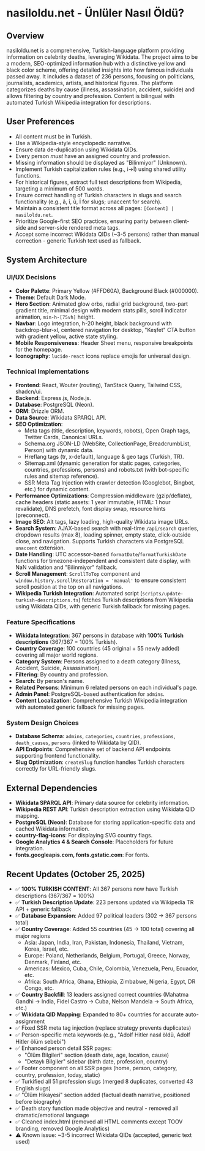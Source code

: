 # nasiloldu.net - Ünlüler Nasıl Öldü?

## Overview
nasiloldu.net is a comprehensive, Turkish-language platform providing information on celebrity deaths, leveraging Wikidata. The project aims to be a modern, SEO-optimized information hub with a distinctive yellow and black color scheme, offering detailed insights into how famous individuals passed away. It includes a dataset of 236 persons, focusing on politicians, journalists, academics, artists, and historical figures. The platform categorizes deaths by cause (illness, assassination, accident, suicide) and allows filtering by country and profession. Content is bilingual with automated Turkish Wikipedia integration for descriptions.

## User Preferences
- All content must be in Turkish.
- Use a Wikipedia-style encyclopedic narrative.
- Ensure data de-duplication using Wikidata QIDs.
- Every person *must* have an assigned country and profession.
- Missing information should be displayed as "Bilinmiyor" (Unknown).
- Implement Turkish capitalization rules (e.g., i→İ) using shared utility functions.
- For historical figures, extract full text descriptions from Wikipedia, targeting a minimum of 500 words.
- Ensure correct handling of Turkish characters in slugs and search functionality (e.g., â, î, û, İ for slugs; unaccent for search).
- Maintain a consistent title format across all pages: `[Content] | nasiloldu.net`.
- Prioritize Google-first SEO practices, ensuring parity between client-side and server-side rendered meta tags.
- Accept some incorrect Wikidata QIDs (~3-5 persons) rather than manual correction - generic Turkish text used as fallback.

## System Architecture

### UI/UX Decisions
- **Color Palette**: Primary Yellow (#FFD60A), Background Black (#000000).
- **Theme**: Default Dark Mode.
- **Hero Section**: Animated glow orbs, radial grid background, two-part gradient title, minimal design with modern stats pills, scroll indicator animation, `min-h-[75vh]` height.
- **Navbar**: Logo integration, h-20 height, black background with backdrop-blur-xl, centered navigation for desktop, "Keşfet" CTA button with gradient yellow, active state styling.
- **Mobile Responsiveness**: Header Sheet menu, responsive breakpoints for the homepage.
- **Iconography**: `lucide-react` icons replace emojis for universal design.

### Technical Implementations
- **Frontend**: React, Wouter (routing), TanStack Query, Tailwind CSS, shadcn/ui.
- **Backend**: Express.js, Node.js.
- **Database**: PostgreSQL (Neon).
- **ORM**: Drizzle ORM.
- **Data Source**: Wikidata SPARQL API.
- **SEO Optimization**:
    - Meta tags (title, description, keywords, robots), Open Graph tags, Twitter Cards, Canonical URLs.
    - Schema.org JSON-LD (WebSite, CollectionPage, BreadcrumbList, Person) with dynamic data.
    - Hreflang tags (tr, x-default), language & geo tags (Turkish, TR).
    - Sitemap.xml (dynamic generation for static pages, categories, countries, professions, persons) and robots.txt (with bot-specific rules and sitemap reference).
    - SSR Meta Tag Injection with crawler detection (Googlebot, Bingbot, etc.) for dynamic content.
- **Performance Optimizations**: Compression middleware (gzip/deflate), cache headers (static assets: 1 year immutable, HTML: 1 hour revalidate), DNS prefetch, font display swap, resource hints (preconnect).
- **Image SEO**: Alt tags, lazy loading, high-quality Wikidata image URLs.
- **Search System**: AJAX-based search with real-time `/api/search` queries, dropdown results (max 8), loading spinner, empty state, click-outside close, and navigation. Supports Turkish characters via PostgreSQL `unaccent` extension.
- **Date Handling**: UTC accessor-based `formatDate`/`formatTurkishDate` functions for timezone-independent and consistent date display, with NaN validation and "Bilinmiyor" fallback.
- **Scroll Management**: `ScrollToTop` component and `window.history.scrollRestoration = 'manual'` to ensure consistent scroll position at the top on all navigations.
- **Wikipedia Turkish Integration**: Automated script (`scripts/update-turkish-descriptions.ts`) fetches Turkish descriptions from Wikipedia using Wikidata QIDs, with generic Turkish fallback for missing pages.

### Feature Specifications
- **Wikidata Integration**: 367 persons in database with **100% Turkish descriptions** (367/367 = 100% Turkish).
- **Country Coverage**: 100 countries (45 original + 55 newly added) covering all major world regions.
- **Category System**: Persons assigned to a death category (Illness, Accident, Suicide, Assassination).
- **Filtering**: By country and profession.
- **Search**: By person's name.
- **Related Persons**: Minimum 6 related persons on each individual's page.
- **Admin Panel**: PostgreSQL-based authentication for `admins`.
- **Content Localization**: Comprehensive Turkish Wikipedia integration with automated generic fallback for missing pages.

### System Design Choices
- **Database Schema**: `admins`, `categories`, `countries`, `professions`, `death_causes`, `persons` (linked to Wikidata by QID).
- **API Endpoints**: Comprehensive set of backend API endpoints supporting frontend functionality.
- **Slug Optimization**: `createSlug` function handles Turkish characters correctly for URL-friendly slugs.

## External Dependencies
- **Wikidata SPARQL API**: Primary data source for celebrity information.
- **Wikipedia REST API**: Turkish description extraction using Wikidata QID mapping.
- **PostgreSQL (Neon)**: Database for storing application-specific data and cached Wikidata information.
- **country-flag-icons**: For displaying SVG country flags.
- **Google Analytics 4 & Search Console**: Placeholders for future integration.
- **fonts.googleapis.com, fonts.gstatic.com**: For fonts.

## Recent Updates (October 25, 2025)
- ✅ **100% TURKISH CONTENT**: All 367 persons now have Turkish descriptions (367/367 = 100%)
- ✅ **Turkish Description Update**: 223 persons updated via Wikipedia TR API + generic fallback
- ✅ **Database Expansion**: Added 97 political leaders (302 → 367 persons total)
- ✅ **Country Coverage**: Added 55 countries (45 → 100 total) covering all major regions
  - Asia: Japan, India, Iran, Pakistan, Indonesia, Thailand, Vietnam, Korea, Israel, etc.
  - Europe: Poland, Netherlands, Belgium, Portugal, Greece, Norway, Denmark, Finland, etc.
  - Americas: Mexico, Cuba, Chile, Colombia, Venezuela, Peru, Ecuador, etc.
  - Africa: South Africa, Ghana, Ethiopia, Zimbabwe, Nigeria, Egypt, DR Congo, etc.
- ✅ **Country Backfill**: 13 leaders assigned correct countries (Mahatma Gandhi → India, Fidel Castro → Cuba, Nelson Mandela → South Africa, etc.)
- ✅ **Wikidata QID Mapping**: Expanded to 80+ countries for accurate auto-assignment
- ✅ Fixed SSR meta tag injection (replace strategy prevents duplicates)
- ✅ Person-specific meta keywords (e.g., "Adolf Hitler nasıl öldü, Adolf Hitler ölüm sebebi")
- ✅ Enhanced person detail SSR pages:
  - "Ölüm Bilgileri" section (death date, age, location, cause)
  - "Detaylı Bilgiler" sidebar (birth date, profession, country)
- ✅ Footer component on all SSR pages (home, person, category, country, profession, today, static)
- ✅ Turkified all 51 profession slugs (merged 8 duplicates, converted 43 English slugs)
- ✅ "Ölüm Hikayesi" section added (factual death narrative, positioned before biography)
- ✅ Death story function made objective and neutral - removed all dramatic/emotional language
- ✅ Cleaned index.html (removed all HTML comments except TOOV branding, removed Google Analytics)
- ⚠️ Known issue: ~3-5 incorrect Wikidata QIDs (accepted, generic text used)